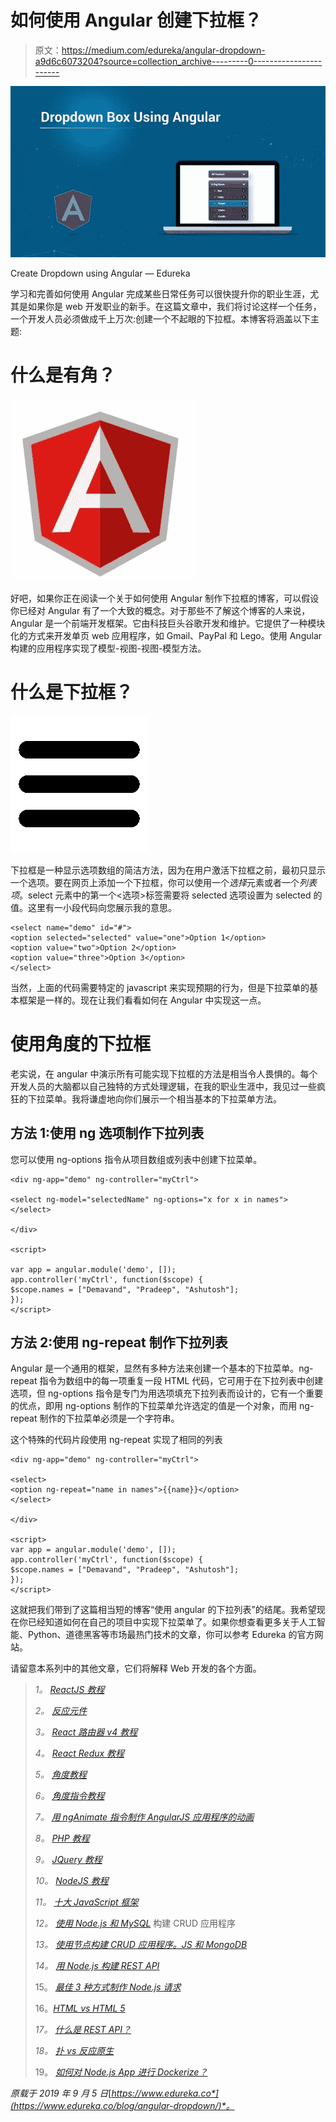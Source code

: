 # 如何使用 Angular 创建下拉框？

> 原文：<https://medium.com/edureka/angular-dropdown-a9d6c6073204?source=collection_archive---------0----------------------->

![](img/e069064a87fa595a7418f59401db97f2.png)

Create Dropdown using Angular — Edureka

学习和完善如何使用 Angular 完成某些日常任务可以很快提升你的职业生涯，尤其是如果你是 web 开发职业的新手。在这篇文章中，我们将讨论这样一个任务，一个开发人员必须做成千上万次:创建一个不起眼的下拉框。本博客将涵盖以下主题:

# 什么是有角？

![](img/8fc7c949ebde922351baeebe47c020c8.png)

好吧，如果你正在阅读一个关于如何使用 Angular 制作下拉框的博客，可以假设你已经对 Angular 有了一个大致的概念。对于那些不了解这个博客的人来说，Angular 是一个前端开发框架。它由科技巨头谷歌开发和维护。它提供了一种模块化的方式来开发单页 web 应用程序，如 Gmail、PayPal 和 Lego。使用 Angular 构建的应用程序实现了模型-视图-视图-模型方法。

# 什么是下拉框？

![](img/1c49e4a1c23c89178db3dd1d00f223d5.png)

下拉框是一种显示选项数组的简洁方法，因为在用户激活下拉框之前，最初只显示一个选项。要在网页上添加一个下拉框，你可以使用一个*选择*元素或者一个*列表项*。select 元素中的第一个<选项>标签需要将 selected 选项设置为 selected 的值。这里有一小段代码向您展示我的意思。

```
<select name="demo" id="#">
<option selected="selected" value="one">Option 1</option>
<option value="two">Option 2</option>
<option value="three">Option 3</option>
</select>
```

当然，上面的代码需要特定的 javascript 来实现预期的行为，但是下拉菜单的基本框架是一样的。现在让我们看看如何在 Angular 中实现这一点。

# 使用角度的下拉框

老实说，在 angular 中演示所有可能实现下拉框的方法是相当令人畏惧的。每个开发人员的大脑都以自己独特的方式处理逻辑，在我的职业生涯中，我见过一些疯狂的下拉菜单。我将谦虚地向你们展示一个相当基本的下拉菜单方法。

## 方法 1:使用 ng 选项制作下拉列表

您可以使用 ng-options 指令从项目数组或列表中创建下拉菜单。

```
<div ng-app="demo" ng-controller="myCtrl">

<select ng-model="selectedName" ng-options="x for x in names">
</select>

</div>

<script>

var app = angular.module('demo', []);
app.controller('myCtrl', function($scope) {
$scope.names = ["Demavand", "Pradeep", "Ashutosh"];
});
</script>
```

## 方法 2:使用 ng-repeat 制作下拉列表

Angular 是一个通用的框架，显然有多种方法来创建一个基本的下拉菜单。ng-repeat 指令为数组中的每一项重复一段 HTML 代码，它可用于在下拉列表中创建选项，但 ng-options 指令是专门为用选项填充下拉列表而设计的，它有一个重要的优点，即用 ng-options 制作的下拉菜单允许选定的值是一个对象，而用 ng-repeat 制作的下拉菜单必须是一个字符串。

这个特殊的代码片段使用 ng-repeat 实现了相同的列表

```
<div ng-app="demo" ng-controller="myCtrl">

<select>
<option ng-repeat="name in names">{{name}}</option>
</select>

</div>

<script>
var app = angular.module('demo', []);
app.controller('myCtrl', function($scope) {
$scope.names = ["Demavand", "Pradeep", "Ashutosh"];
});
</script>
```

这就把我们带到了这篇相当短的博客“使用 angular 的下拉列表”的结尾。我希望现在你已经知道如何在自己的项目中实现下拉菜单了。如果你想查看更多关于人工智能、Python、道德黑客等市场最热门技术的文章，你可以参考 Edureka 的官方网站。

请留意本系列中的其他文章，它们将解释 Web 开发的各个方面。

> *1。* [*ReactJS 教程*](/edureka/reactjs-tutorial-aa087fd7fc90)
> 
> *2。* [*反应元件*](/edureka/react-components-65dc1d753af5)
> 
> *3。* [*React 路由器 v4 教程*](/edureka/react-router-2aab4e781736)
> 
> *4。* [*React Redux 教程*](/edureka/react-redux-tutorial-2b3d81cfd3f7)
> 
> *5。* [*角度教程*](/edureka/angular-tutorial-for-beginners-4738ce387b03)
> 
> *6。* [*角度指令教程*](/edureka/angular-directive-tutorial-3b203de7948a)
> 
> *7。* [*用 ngAnimate 指令制作 AngularJS 应用程序的动画*](/edureka/animating-angularjs-apps-with-nganimate-directive-510500755b76)
> 
> *8。* [*PHP 教程*](/edureka/php-tutorial-beginners-guide-to-php-f78a189de6f)
> 
> *9。* [*JQuery 教程*](/edureka/jquery-tutorial-for-beginners-679021d74ab4)
> 
> *10。* [*NodeJS 教程*](/edureka/node-js-tutorial-800e03bc596b)
> 
> *11。* [*十大 JavaScript 框架*](/edureka/top-10-javascript-frameworks-3179f1b5bd41)
> 
> *12。* [*使用 Node.js 和 MySQL*](/edureka/node-js-mysql-tutorial-cef7452f2762) 构建 CRUD 应用程序
> 
> *13。* [*使用节点构建 CRUD 应用程序。JS 和 MongoDB*](/edureka/node-js-mongodb-tutorial-fa80b60fb20c)
> 
> *14。* [*用 Node.js 构建 REST API*](/edureka/rest-api-with-node-js-b245e345f7a5)
> 
> 15。 [*最佳 3 种方式制作 Node.js 请求*](/edureka/node-js-requests-6b94862307a2)
> 
> 16。[*HTML vs HTML 5*](/edureka/html-vs-html5-83302f95652e)
> 
> *17。* [*什么是 REST API？*](/edureka/what-is-rest-api-d26ea9000ee6)
> 
> *18。* [*扑 vs 反应原生*](/edureka/flutter-vs-react-native-58133fbf9f33)
> 
> 19。 [*如何对 Node.js App 进行 Dockerize？*](/edureka/node-js-docker-tutorial-72e7542d69d8)

*原载于 2019 年 9 月 5 日*[*https://www.edureka.co*](https://www.edureka.co/blog/angular-dropdown/)*。*